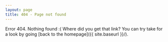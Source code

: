 ```yaml
---
layout: page
title: 404 - Page not found
---
```


Error 404. Nothing found :( Where did you get that link? You can try take for a look by going [back to the homepage]({{ site.baseurl }}/).
